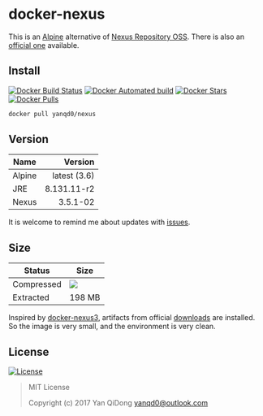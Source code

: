 # docker-nexus

This is an [Alpine] alternative of [Nexus Repository OSS].
There is also an [official one][nexus3] available.

[Alpine]:https://www.alpinelinux.org/
[Nexus Repository OSS]:https://www.sonatype.com/nexus-repository-oss
[nexus3]:https://hub.docker.com/r/sonatype/nexus3/

## Install

[![Docker Build Status](https://img.shields.io/docker/build/yanqd0/nexus.svg)](https://hub.docker.com/r/yanqd0/nexus/builds/)
[![Docker Automated build](https://img.shields.io/docker/automated/yanqd0/nexus.svg)](https://hub.docker.com/r/yanqd0/nexus/builds/)
[![Docker Stars](https://img.shields.io/docker/stars/yanqd0/nexus.svg)](https://hub.docker.com/r/yanqd0/nexus/)
[![Docker Pulls](https://img.shields.io/docker/pulls/yanqd0/nexus.svg)](https://hub.docker.com/r/yanqd0/nexus/)

```sh
docker pull yanqd0/nexus
```

## Version

| Name   | Version      |
| ----   | ------:      |
| Alpine | latest (3.6) |
| JRE    | 8.131.11-r2  |
| Nexus  | 3.5.1-02     |

It is welcome to remind me about updates with [issues].

[issues]:https://github.com/yanqd0/docker-nexus/issues/new

## Size

| Status     | Size                                |
| ------     | ----                                |
| Compressed | [![][microbadger.svg]][microbadger] |
| Extracted  | 198 MB                              |

Inspired by [docker-nexus3], artifacts from official [downloads] are installed.
So the image is very small, and the environment is very clean.

[microbadger.svg]:https://images.microbadger.com/badges/image/yanqd0/nexus.svg
[microbadger]:https://microbadger.com/images/yanqd0/nexus
[docker-nexus3]:https://hub.docker.com/r/sonatype/docker-nexus3/~/dockerfile/
[downloads]:https://www.sonatype.com/download-oss-sonatype

## License

[![License](https://img.shields.io/github/license/yanqd0/docker-nexus.svg)](https://github.com/yanqd0/docker-nexus/blob/master/LICENSE)

> MIT License
>
> Copyright (c) 2017 Yan QiDong <yanqd0@outlook.com>
